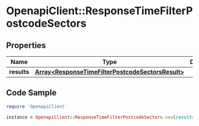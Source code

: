 # OpenapiClient::ResponseTimeFilterPostcodeSectors

## Properties

Name | Type | Description | Notes
------------ | ------------- | ------------- | -------------
**results** | [**Array&lt;ResponseTimeFilterPostcodeSectorsResult&gt;**](ResponseTimeFilterPostcodeSectorsResult.md) |  | 

## Code Sample

```ruby
require 'OpenapiClient'

instance = OpenapiClient::ResponseTimeFilterPostcodeSectors.new(results: null)
```


